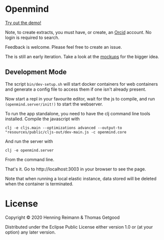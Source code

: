# Openmind

[Try out the demo!](https://openmind-eu.herokuapp.com)

Note, to create extracts, you must have, or create, an
[Orcid](https://orcid.org) account. No login is required to search.

Feedback is welcome. Please feel free to create an issue.

The is still an early iteration. Take a look at the [mockups](idea.pdf) for the
bigger idea.

## Development Mode

The script `bin/dev-setup.sh` will start docker containers for web containers
and generate a config file to access them if one isn't already present.

Now start a repl in your favourite editor, wait for the js to compile, and run
`(openmind.server/init!)` to start the webserver.

To run the app standalone, you need to have the clj command line tools
installed. Compile the javascript with

```
clj -e cljs.main --optimizations advanced --output-to "resources/public/cljs-out/dev-main.js -c openmind.core
```

And run the server with

```
clj -e openmind.server
```

From the command line.

That's it. Go to http://localhost:3003 in your browser to see the page.

Note that when running a local elastic instance, data stored will be deleted
when the container is terminated.

# License

Copyright © 2020 Henning Reimann & Thomas Getgood

Distributed under the Eclipse Public License either version 1.0 or (at your
option) any later version.
